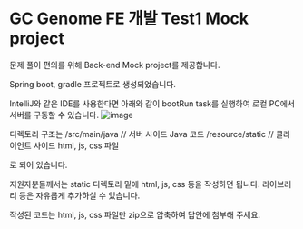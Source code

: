 # GC Genome FE 개발 Test1 Mock project

문제 풀이 편의를 위해 Back-end Mock project를 제공합니다.

Spring boot, gradle 프로젝트로 생성되었습니다.

IntelliJ와 같은 IDE를 사용한다면 아래와 같이 bootRun task를 실행하여 로컬 PC에서 서버를 구동할 수 있습니다. 
![image](https://user-images.githubusercontent.com/9067899/103610891-76007f00-4f64-11eb-9d97-e78e82c971b5.png)

디렉토리 구조는
/src/main/java               // 서버 사이드 Java 코드
         /resource/static    // 클라이언트 사이드 html, js, css 파일

로 되어 있습니다. 

지원자분들께서는 static 디렉토리 밑에 html, js, css 등을 작성하면 됩니다.
라이브러리 등은 자유롭게 추가하실 수 있습니다.

작성된 코드는 html, js, css 파일만 zip으로 압축하여 답안에 첨부해 주세요.
